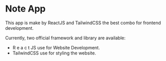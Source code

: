 # Note App

This app is make by ReactJS and TailwindCSS the best combo for frontend development.

Currently, two official framework and  library are available:

- R e a c t JS use for Website Development.
- TailwindCSS use for styling the website.
